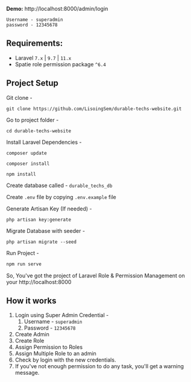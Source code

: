 **Demo:** http://localhost:8000/admin/login
```
Username - superadmin
password - 12345678
```

## Requirements:
- Laravel `7.x` | `9.7` | `11.x`
- Spatie role permission package  `^6.4`

## Project Setup
Git clone -
```console
git clone https://github.com/LisoingSem/durable-techs-website.git
```

Go to project folder -
```console
cd durable-techs-website
```

Install Laravel Dependencies -
```console
composer update
```

```console
composer install
```

```console
npm install
```

Create database called - `durable_techs_db`

Create `.env` file by copying `.env.example` file

Generate Artisan Key (If needed) -
```console
php artisan key:generate
```

Migrate Database with seeder -
```console
php artisan migrate --seed
```

Run Project -
```php
npm run serve
```

So, You've got the project of Laravel Role & Permission Management on your http://localhost:8000

## How it works
1. Login using Super Admin Credential -
    1. Username - `superadmin`
    1. Password - `12345678`
2. Create Admin
3. Create Role
4. Assign Permission to Roles
5. Assign Multiple Role to an admin
6. Check by login with the new credentials.
7. If you've not enough permission to do any task, you'll get a warning message.
